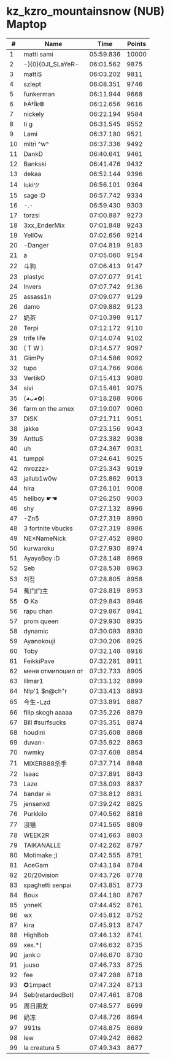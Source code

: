 # kz_kzro_mountainsnow (NUB) Maptop

|  # | Name | Time | Points |
|-------------- | -------------- | -------------- | -------------- | 
| 1 | matti sami | 05:59.836 | 10000 | 
| 2 | -}{0}{0JI_SLaYeR- | 06:01.562 | 9875 | 
| 3 | mattiS | 06:03.202 | 9811 | 
| 4 | szlept | 06:08.351 | 9746 | 
| 5 | funkerman | 06:11.944 | 9668 | 
| 6 | ÞÀ†Îk© | 06:12.656 | 9616 | 
| 7 | nickely | 06:22.194 | 9584 | 
| 8 | ti g | 06:31.545 | 9552 | 
| 9 | Lami | 06:37.180 | 9521 | 
| 10 | mitri ^w^ | 06:37.336 | 9492 | 
| 11 | DankD | 06:40.641 | 9461 | 
| 12 | Bankski | 06:41.476 | 9432 | 
| 13 | dekaa | 06:52.144 | 9396 | 
| 14 | lukiツ | 06:56.101 | 9364 | 
| 15 | sage :D | 06:57.742 | 9334 | 
| 16 | -.- | 06:59.430 | 9303 | 
| 17 | torzsi | 07:00.887 | 9273 | 
| 18 | 3xx_EnderMix | 07:01.848 | 9243 | 
| 19 | Yell0w | 07:02.656 | 9214 | 
| 20 | -Danger | 07:04.819 | 9183 | 
| 21 | a | 07:05.060 | 9154 | 
| 22 | 斗狗 | 07:06.413 | 9147 | 
| 23 | plastyc | 07:07.077 | 9141 | 
| 24 | Invers | 07:07.742 | 9136 | 
| 25 | assass1n | 07:09.077 | 9129 | 
| 26 | damo | 07:09.882 | 9123 | 
| 27 | 奶茶 | 07:10.398 | 9117 | 
| 28 | Terpi | 07:12.172 | 9110 | 
| 29 | trife life | 07:14.074 | 9102 | 
| 30 | ( T W ) | 07:14.577 | 9097 | 
| 31 | GiimPy | 07:14.586 | 9092 | 
| 32 | tupo | 07:14.766 | 9086 | 
| 33 | VertikO | 07:15.413 | 9080 | 
| 34 | sivi | 07:15.461 | 9075 | 
| 35 | (◕ᴗ◕✿) | 07:18.288 | 9066 | 
| 36 | farm on the amex | 07:19.007 | 9060 | 
| 37 | DiSK | 07:21.711 | 9051 | 
| 38 | jakke | 07:23.156 | 9043 | 
| 39 | AnttuS | 07:23.382 | 9038 | 
| 40 | uh | 07:24.367 | 9031 | 
| 41 | tumppi | 07:24.641 | 9025 | 
| 42 | mrozzz> | 07:25.343 | 9019 | 
| 43 | jallub1w0w | 07:25.862 | 9013 | 
| 44 | hira | 07:26.101 | 9008 | 
| 45 | hellboy ☛☚ | 07:26.250 | 9003 | 
| 46 | shy | 07:27.132 | 8996 | 
| 47 | -Zn5 | 07:27.319 | 8990 | 
| 48 | 3 fortnite vbucks | 07:27.319 | 8986 | 
| 49 | NE×NameNick | 07:27.452 | 8980 | 
| 50 | kurwaroku | 07:27.930 | 8974 | 
| 51 | AyayaBoy :D | 07:28.148 | 8969 | 
| 52 | Seb | 07:28.538 | 8963 | 
| 53 | 허접 | 07:28.805 | 8958 | 
| 54 | 蕉门门主 | 07:28.819 | 8953 | 
| 55 | ✪ Ka | 07:29.843 | 8946 | 
| 56 | rapu chan | 07:29.867 | 8941 | 
| 57 | prom queen | 07:29.930 | 8935 | 
| 58 | dynamic | 07:30.093 | 8930 | 
| 59 | Ayanokouji | 07:30.206 | 8925 | 
| 60 | Toby | 07:32.148 | 8916 | 
| 61 | FeikkiPave | 07:32.281 | 8911 | 
| 62 | меня отмипошил от | 07:32.733 | 8905 | 
| 63 | lilmar1 | 07:33.132 | 8899 | 
| 64 | N!p'1 $n@ch"r | 07:33.413 | 8893 | 
| 65 | 今生-Lzd | 07:33.891 | 8887 | 
| 66 | filip skogh aaaaa | 07:35.226 | 8879 | 
| 67 | Bill #surfsucks | 07:35.351 | 8874 | 
| 68 | houdini | 07:35.608 | 8868 | 
| 69 | duvan- | 07:35.922 | 8863 | 
| 70 | nwmky | 07:37.608 | 8854 | 
| 71 | MIXER888杀手 | 07:37.714 | 8848 | 
| 72 | Isaac | 07:37.891 | 8843 | 
| 73 | Laze | 07:38.093 | 8837 | 
| 74 | bandar ☠ | 07:38.812 | 8831 | 
| 75 | jensenxd | 07:39.242 | 8825 | 
| 76 | Purkkilo | 07:40.562 | 8816 | 
| 77 | 浪猫 | 07:41.565 | 8809 | 
| 78 | WEEK2R | 07:41.663 | 8803 | 
| 79 | TAIKANALLE | 07:42.262 | 8797 | 
| 80 | Motimake ;) | 07:42.555 | 8791 | 
| 81 | AceGam | 07:43.184 | 8784 | 
| 82 | 20/20vision | 07:43.726 | 8778 | 
| 83 | spaghetti senpai | 07:43.851 | 8773 | 
| 84 | Boux | 07:44.180 | 8767 | 
| 85 | ynneK | 07:44.452 | 8761 | 
| 86 | wx | 07:45.812 | 8752 | 
| 87 | kira | 07:45.913 | 8747 | 
| 88 | HighBob | 07:46.132 | 8741 | 
| 89 | xex.*( | 07:46.632 | 8735 | 
| 90 | jank☺ | 07:46.670 | 8730 | 
| 91 | juuso | 07:46.733 | 8725 | 
| 92 | fee | 07:47.288 | 8718 | 
| 93 | ✪1mpact | 07:47.324 | 8713 | 
| 94 | Seb(retardedBot) | 07:47.461 | 8708 | 
| 95 | 周日朋友 | 07:48.577 | 8699 | 
| 96 | 奶冻 | 07:48.726 | 8694 | 
| 97 | 991ts | 07:48.875 | 8689 | 
| 98 | lew | 07:49.242 | 8682 | 
| 99 | la creatura 5 | 07:49.343 | 8677 | 


